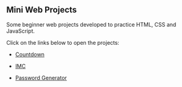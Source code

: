 ## Mini Web Projects
 Some beginner web projects developed to practice HTML, CSS and JavaScript.

 Click on the links below to open the projects:

* <a href="https://lucasdam.github.io/mini-web-projects/countdown/" target="_blank">Countdown</a>

* <a href="https://lucasdam.github.io/mini-web-projects/imc/" target="_blank">IMC</a>

* <a href="https://lucasdam.github.io/mini-web-projects/password-generator/" target="_blank">Password Generator</a>